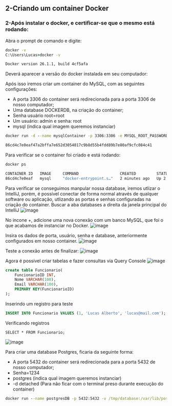 ## **2-Criando um container Docker**

### **2-Após instalar o docker, e certificar-se que o mesmo está rodando:**

Abra o prompt de comando e digite:
```cmd
docker -v
C:\Users\Lucas>docker -v
```
```cmd
Docker version 26.1.1, build 4cf5afa
````

Deverá aparecer a versão do docker instalada em seu computador:

Após isso iremos criar um container do MySQL, com as seguintes configurações:

- A porta 3306 do container será redirecionada para a porta 3306 de nosso computador;
- Uma database DOCKERDB, na criação do container;
- Senha usuário root=root
- Um usuário: admin e senha: root
- mysql (indica qual imagem queremos instanciar)

```cmd
docker run -d --name mysqlContainer -p 3306:3306 -e MYSQL_ROOT_PASSWORD=root -e MYSQL_DATABASE=DOCKERDB -e MYSQL_USER=admin -e MYSQL_PASSWORD=root mysql
```
```cmd
86cd4c7e0eaf47a2bffa7e652d3054817c9b8d55b4fdd89b7e80af9cfc084c41
```

Para verificar se o container foi criado e está rodando:
```cmd
docker ps
```
```cmd
CONTAINER ID   IMAGE     COMMAND                  CREATED         STATUS         PORTS                               NAMES
86cd4c7e0eaf   mysql     "docker-entrypoint.s…"   2 minutes ago   Up 2 minutes   0.0.0.0:3306->3306/tcp, 33060/tcp   mysqlContainer
```

Para verificar se conseguimos manpular nossa database, iremos utlizar o IntelliJ, porém, é possível conectar de forma normal através de qualquer software ou aplicação, utlizando as portas e senhas configuradas na criação do container.
Buscar a aba databases a direita da janela principal do IntelliJ
![image](https://github.com/lschlestein/docker/assets/103784532/3c0a59cf-f05a-41d6-80ed-f3c78a15fa3f)

No incone +, adicione uma nova conexão com um banco MySQL, que foi o que acabamos de instanciar no Docker.
![image](https://github.com/lschlestein/docker/assets/103784532/aade848d-a0a7-44bf-b291-83d467792ace)

Insira os dados de porta, usuário, senha e database, anteriormente configurados em nosso container.
![image](https://github.com/lschlestein/docker/assets/103784532/80bbf635-31e8-4534-8cf3-de3a4108a0e9)

Teste a conexão antes de finalizar:
![image](https://github.com/lschlestein/docker/assets/103784532/f7a4e45e-0c1c-4fdb-9694-aad49ccb6146)

Agora é possível criar tabelas e fazer consultas via Query Console
![image](https://github.com/lschlestein/docker/assets/103784532/91be9fb7-1386-4d36-bb0b-a24e67e92ca2)

``` sql
create table Funcionario(
    FuncionarioID INT,
    Nome VARCHAR(100),
    Email VARCHAR(100),
    PRIMARY KEY(FuncionarioID)
);
```
Inserindo um registro para teste
``` sql
INSERT INTO Funcionario VALUES (1, 'Lucas Alberto', 'lucas@mail.com');
```
Verificando registros
```
SELECT * FROM Funcionario;
```
![image](https://github.com/lschlestein/docker/assets/103784532/9eab77b1-9ffc-43ca-bc23-32e38015fff0)

Para criar uma database Postgres, ficaria da seguinte forma:
- A porta 5432 do container será redirecionada para a porta 5432 de nosso computador;
- Senha=1234
- postgres (indica qual imagem queremos instanciar)
- -d detached (Para não ficar com o terminal preso durante execução do container)
```cmd
docker run --name postgresDB -p 5432:5432 -v /tmp/database:/var/lib/postgresql/data -e POSTGRES_PASSWORD=1234 -d postgres
```








